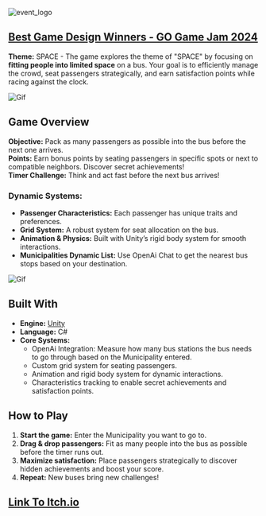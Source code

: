 ![event_logo](https://github.com/vuevskiN/GameJam/blob/master/GitFiles/header.png)

## [Best Game Design Winners - GO Game Jam 2024](https://itch.io/jam/gogamejam2024)  
**Theme:** SPACE - The game explores the theme of "SPACE" by focusing on **fitting people into limited space** on a bus. Your goal is to efficiently manage the crowd, seat passengers strategically, and earn satisfaction points while racing against the clock.  

![Gif](https://github.com/vuevskiN/GameJam/blob/master/GitFiles/3.gif)

## Game Overview

**Objective:** Pack as many passengers as possible into the bus before the next one arrives.  
**Points:** Earn bonus points by seating passengers in specific spots or next to compatible neighbors. Discover secret achievements!  
**Timer Challenge:** Think and act fast before the next bus arrives!

### Dynamic Systems:
- **Passenger Characteristics:** Each passenger has unique traits and preferences.  
- **Grid System:** A robust system for seat allocation on the bus.  
- **Animation & Physics:** Built with Unity’s rigid body system for smooth interactions.  
- **Municipalities Dynamic List:** Use OpenAi Chat to get the nearest bus stops based on your destination.



![Gif](https://github.com/vuevskiN/GameJam/blob/master/GitFiles/4.gif)

## Built With  
- **Engine:** [Unity](https://unity.com/)  
- **Language:** C#  
- **Core Systems:**
  - OpenAi Integration: Measure how many bus stations the bus needs to go through based on the Municipality entered.
  - Custom grid system for seating passengers.  
  - Animation and rigid body system for dynamic interactions.  
  - Characteristics tracking to enable secret achievements and satisfaction points.  

## How to Play  
1. **Start the game:** Enter the Municipality you want to go to.  
2. **Drag & drop passengers:** Fit as many people into the bus as possible before the timer runs out.  
3. **Maximize satisfaction:** Place passengers strategically to discover hidden achievements and boost your score.  
4. **Repeat:** New buses bring new challenges!

## [Link To Itch.io](https://beratahmetaj.itch.io/jsp-simulator)
